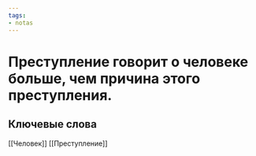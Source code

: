 ```yaml
---
tags: 
- notas
---
```

# Преступление говорит о человеке больше, чем причина этого преступления.

## Ключевые слова
[[Человек]] [[Преступление]]
